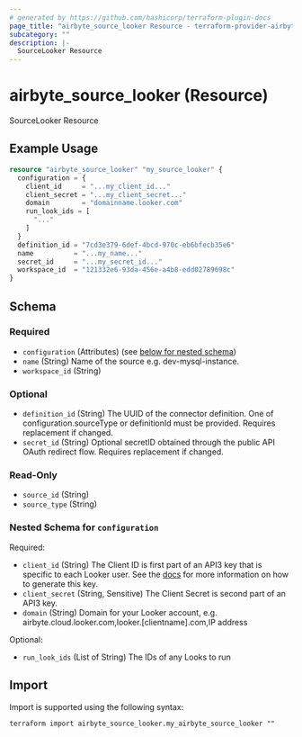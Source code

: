 ```yaml
---
# generated by https://github.com/hashicorp/terraform-plugin-docs
page_title: "airbyte_source_looker Resource - terraform-provider-airbyte"
subcategory: ""
description: |-
  SourceLooker Resource
---
```


# airbyte_source_looker (Resource)

SourceLooker Resource

## Example Usage

```terraform
resource "airbyte_source_looker" "my_source_looker" {
  configuration = {
    client_id     = "...my_client_id..."
    client_secret = "...my_client_secret..."
    domain        = "domainname.looker.com"
    run_look_ids = [
      "..."
    ]
  }
  definition_id = "7cd3e379-6def-4bcd-970c-eb6bfecb35e6"
  name          = "...my_name..."
  secret_id     = "...my_secret_id..."
  workspace_id  = "121332e6-93da-456e-a4b8-edd02789698c"
}
```

<!-- schema generated by tfplugindocs -->
## Schema

### Required

- `configuration` (Attributes) (see [below for nested schema](#nestedatt--configuration))
- `name` (String) Name of the source e.g. dev-mysql-instance.
- `workspace_id` (String)

### Optional

- `definition_id` (String) The UUID of the connector definition. One of configuration.sourceType or definitionId must be provided. Requires replacement if changed.
- `secret_id` (String) Optional secretID obtained through the public API OAuth redirect flow. Requires replacement if changed.

### Read-Only

- `source_id` (String)
- `source_type` (String)

<a id="nestedatt--configuration"></a>
### Nested Schema for `configuration`

Required:

- `client_id` (String) The Client ID is first part of an API3 key that is specific to each Looker user. See the <a href="https://docs.airbyte.com/integrations/sources/looker">docs</a> for more information on how to generate this key.
- `client_secret` (String, Sensitive) The Client Secret is second part of an API3 key.
- `domain` (String) Domain for your Looker account, e.g. airbyte.cloud.looker.com,looker.[clientname].com,IP address

Optional:

- `run_look_ids` (List of String) The IDs of any Looks to run

## Import

Import is supported using the following syntax:

```shell
terraform import airbyte_source_looker.my_airbyte_source_looker ""
```
